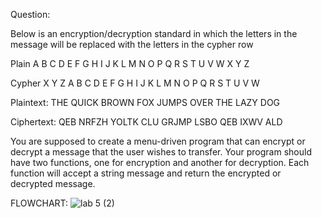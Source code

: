 Question:

Below is an encryption/decryption standard in which the letters in the message will be replaced with the letters in the cypher row

Plain   A B C D E F G H I J K L M N O P Q R S T U V W X Y Z


Cypher  X Y Z A B C D E F G H I J K L M N O P Q R S T U V W



Plaintext:  THE QUICK BROWN FOX JUMPS OVER THE LAZY DOG

Ciphertext: QEB NRFZH YOLTK CLU GRJMP LSBO QEB IXWV ALD

You are supposed to create a menu-driven program that can encrypt or decrypt a message that the user wishes to transfer.
Your program should have two functions, one for encryption and another for decryption. Each function will accept a string message and return the encrypted or decrypted message.



FLOWCHART:
![lab 5 (2)](https://user-images.githubusercontent.com/118044793/223039414-4aafd8c7-7831-44c8-be21-0933ad7a5b36.jpg)


